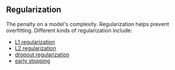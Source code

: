 ## Regularization

The penalty on a model's complexity. Regularization helps prevent overfitting. Different kinds of regularization include:

* [L1 regularization](../L/l1.md)
* [L2 regularization](../L/l2.md)
* [dropout regularization](../D/dropout.md)
* [early stopping](../E/early_stopping.md)